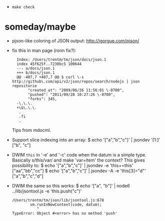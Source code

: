 - `make check`


# someday/maybe

- pjson-like coloring of JSON output: http://igorgue.com/pjson/

- fix this in man page (ronn fix?):

        Index: /Users/trentm/tm/json/docs/json.1
        index 45f625f..7230bc5 100644
        --- a/docs/json.1
        +++ b/docs/json.1
        @@ -407,7 +407,7 @@ $ curl \-s http://github\.com/api/v2/json/repos/search/nodejs | json repositorie
             "created_at": "2009/06/26 11:56:01 \-0700",
             "pushed": "2011/09/28 10:27:26 \-0700",
             "forks": 345,
        -\.\.\.
        +\&\.\.\.
         .
         .fi
         .

  Tips from mdocml.

- Support slice indexing into an array:
      $ echo '["a","b","c"]' | jsondev '[1:]'
      ["b", "c"]

- DWIM `this` in '-e' and '-c' code when the datum is a simple type.
  Basically s/this/var/ and make 'var=item' the context? This gives
  possibility to:
      $ echo '["a","b","c"]' | jsondev -e 'this+=this'
      ["aa","bb","cc"]
      $ echo '["a","b","c"]' | jsondev -A -e 'this[3]="d"'
      ["a","b","c","d"]

- DWIM the same so this works:
      $ echo '["a", "b"]' | node6 ../lib/jsontool.js -e 'this.push("c")'

      /Users/trentm/tm/json/lib/jsontool.js:678
              vm.runInNewContext(code, datum);
                 ^
      TypeError: Object #<error> has no method 'push'
